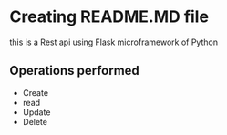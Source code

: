 # Creating README.MD file

this is a Rest api using Flask microframework of Python 

## Operations performed
- Create 
- read
- Update
- Delete

